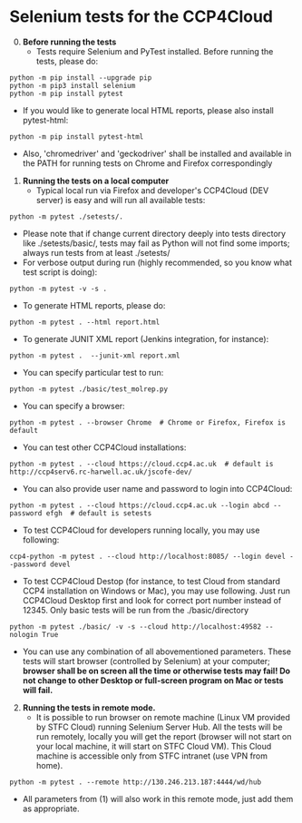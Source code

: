 # Selenium tests for the CCP4Cloud

0. **Before running the tests**
   - Tests require Selenium and PyTest installed. Before running the tests, please do:
```
python -m pip install --upgrade pip
python -m pip3 install selenium
python -m pip install pytest
```
   - If you would like to generate local HTML reports, please also install pytest-html:
```
python -m pip install pytest-html
```
   - Also, 'chromedriver' and 'geckodriver' shall be installed and available in the PATH for
running tests on Chrome and Firefox correspondingly


1. **Running the tests on a local computer**
   - Typical local run via Firefox and developer's CCP4Cloud (DEV server) is easy and will run all available tests:
```
python -m pytest ./setests/.
```
   - Please note that if change current directory deeply into tests directory like ./setests/basic/, tests may fail as Python will not find some imports; always run tests from at least ./setests/
   - For verbose output during run (highly recommended, so you know what test script is doing):
```
python -m pytest -v -s .
```
   - To generate HTML reports, please do:
```
python -m pytest . --html report.html
```
   - To generate JUNIT XML report (Jenkins integration, for instance):
```
python -m pytest .  --junit-xml report.xml
```
   - You can specify particular test to run:
```
python -m pytest ./basic/test_molrep.py
```
   - You can specify a browser:
```
python -m pytest . --browser Chrome  # Chrome or Firefox, Firefox is default
```
   - You can test other CCP4Cloud installations:
```
python -m pytest . --cloud https://cloud.ccp4.ac.uk  # default is http://ccp4serv6.rc-harwell.ac.uk/jscofe-dev/
```
   - You can also provide user name and password to login into CCP4Cloud:
```
python -m pytest . --cloud https://cloud.ccp4.ac.uk --login abcd --password efgh  # default is setests
```
   - To test CCP4Cloud for developers running locally, you may use following:
```
ccp4-python -m pytest . --cloud http://localhost:8085/ --login devel --password devel
```
   - To test CCP4Cloud Destop (for instance, to test Cloud from standard CCP4 installation on Windows or Mac), you may use following. Just run CCP4Cloud Desktop first and look for correct port number instead of 12345. Only basic tests will be run from the ./basic/directory
```
python -m pytest ./basic/ -v -s --cloud http://localhost:49582 --nologin True 
```
   - You can use any combination of all abovementioned parameters.
These tests will start browser (controlled by Selenium) at your computer; 
**browser shall be on screen all the time or otherwise tests may fail! Do not change to other Desktop or full-screen program on Mac or tests will fail.**

2. **Running the tests in remote mode.**
   - It is possible to run browser on remote machine (Linux VM provided by STFC Cloud) running Selenium Server Hub.
All the tests will be run remotely, locally you will get the report (browser will not start on your local machine,
it will start on STFC Cloud VM). This Cloud machine is accessible only from STFC intranet (use VPN from home).
```
python -m pytest . --remote http://130.246.213.187:4444/wd/hub
```
   - All parameters from (1) will also work in this remote mode, just add them as appropriate.

